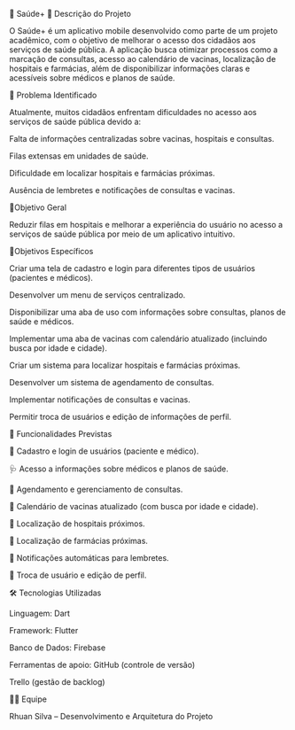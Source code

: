 📱 Saúde+
🎯 Descrição do Projeto

O Saúde+ é um aplicativo mobile desenvolvido como parte de um projeto acadêmico, com o objetivo de melhorar o acesso dos cidadãos aos serviços de saúde pública.
A aplicação busca otimizar processos como a marcação de consultas, acesso ao calendário de vacinas, localização de hospitais e farmácias, além de disponibilizar informações claras e acessíveis sobre médicos e planos de saúde.

🏥 Problema Identificado

Atualmente, muitos cidadãos enfrentam dificuldades no acesso aos serviços de saúde pública devido a:

Falta de informações centralizadas sobre vacinas, hospitais e consultas.

Filas extensas em unidades de saúde.

Dificuldade em localizar hospitais e farmácias próximas.

Ausência de lembretes e notificações de consultas e vacinas.

🎯Objetivo Geral

Reduzir filas em hospitais e melhorar a experiência do usuário no acesso a serviços de saúde pública por meio de um aplicativo intuitivo.

🎯Objetivos Específicos

  Criar uma tela de cadastro e login para diferentes tipos de usuários (pacientes e médicos).
  
  Desenvolver um menu de serviços centralizado.
  
  Disponibilizar uma aba de uso com informações sobre consultas, planos de saúde e médicos.
  
  Implementar uma aba de vacinas com calendário atualizado (incluindo busca por idade e cidade).
  
  Criar um sistema para localizar hospitais e farmácias próximas.
  
  Desenvolver um sistema de agendamento de consultas.
  
  Implementar notificações de consultas e vacinas.
  
  Permitir troca de usuários e edição de informações de perfil.

📌 Funcionalidades Previstas

🔑 Cadastro e login de usuários (paciente e médico).

🩺 Acesso a informações sobre médicos e planos de saúde.

📅 Agendamento e gerenciamento de consultas.

💉 Calendário de vacinas atualizado (com busca por idade e cidade).

🏥 Localização de hospitais próximos.

💊 Localização de farmácias próximas.

🔔 Notificações automáticas para lembretes.

👥 Troca de usuário e edição de perfil.


🛠️ Tecnologias Utilizadas

Linguagem: Dart

Framework: Flutter

Banco de Dados: Firebase

Ferramentas de apoio: GitHub (controle de versão)

Trello (gestão de backlog)

👨‍💻 Equipe

Rhuan Silva – Desenvolvimento e Arquitetura do Projeto

